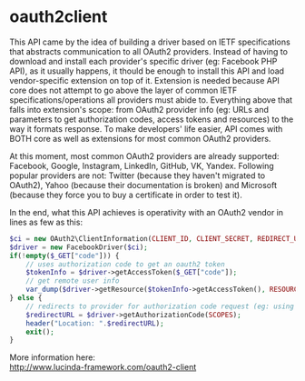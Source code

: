 # oauth2client

This API came by the idea of building a driver based on IETF specifications that abstracts communication to all OAuth2 providers. Instead of having to download and install each provider's specific driver (eg: Facebook PHP API), as it usually happens, it thould be enough to install this API and load vendor-specific extension on top of it. Extension is needed because API core does not attempt to go above the layer of common IETF specifications/operations all providers must abide to. Everything above that falls into extension's scope: from OAuth2 provider info (eg: URLs and parameters to get authorization codes, access tokens and resources) to the way it formats response. To make developers' life easier, API comes with BOTH core as well as extensions for most common OAuth2 providers.

At this moment, most common OAuth2 providers are already supported: Facebook, Google, Instagram, LinkedIn, GitHub, VK, Yandex. Following popular providers are not: Twitter (because they haven't migrated to OAuth2), Yahoo (because their documentation is broken) and Microsoft (because they force you to buy a certificate in order to test it).

In the end, what this API achieves is operativity with an OAuth2 vendor in lines as few as this:

```php
$ci = new OAuth2\ClientInformation(CLIENT_ID, CLIENT_SECRET, REDIRECT_URI);
$driver = new FacebookDriver($ci);
if(!empty($_GET["code"])) {
	// uses authorization code to get an oauth2 token
	$tokenInfo = $driver->getAccessToken($_GET["code"]);
	// get remote user info
	var_dump($driver->getResource($tokenInfo->getAccessToken(), RESOURCE_URI, RESOURCE_FIELDS));
} else {
	// redirects to provider for authorization code request (eg: using scopes required to get remote user info)
	$redirectURL = $driver->getAuthorizationCode(SCOPES);
	header("Location: ".$redirectURL);
	exit();
}
```

More information here:<br/>
http://www.lucinda-framework.com/oauth2-client
